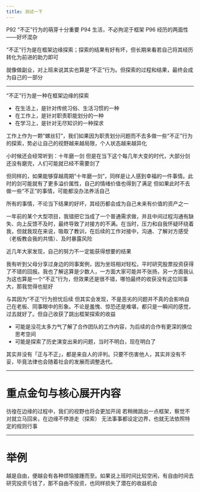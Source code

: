 ```yaml
---
title: 测试一下
---
```


P92 “不正”行为的萌芽十分重要
P94 生活，不必拘泥于框架
P96 经历的两面性——好坏混杂

“不正”行为是在框架边缘探索；探索的结果有好有坏，但长期来看若自己将其经历转化为前进的助力即可

就像做副业，对上班来说其实也算是“不正”行为。但探索的过程和结果，最终会成为自己的一部分

---

“不正”行为是一种在框架边缘的探索
- 在生活上，是针对传统习俗、生活习惯的一种
- 在工作上，是针对职责职能划分的一种
- 在学习上，是针对无尽知识的一种探求

工作上作为一颗“螺丝钉”，我们如果因为职责划分问题而不去多做一些“不正”行为的探索，势必让自己的视野越来越局限，个人状态越来越异化

小时候还会经常听到：十年磨一剑
但是在当下这个每几年大变的时代，大部分剑还没有磨完，人们可能就已经不需要剑了

但同样的，如果能够穿越周期“十年磨一剑”，同样是让人感到幸福的一件事情。此时的剑可能就有了更多溢价属性，自己的情绪价值也得到了满足
但如果此时不去做一些“不正”的事情，可能都没办法养活自己




所有的事情，不论当下结果的好坏，其经历都会成为自己未来有价值的资产之一

一年前的某个大型项目，我错把它当成了一个普通需求做，并且中间过程沟通有缺失、向上反馈不及时，最终导致了对接方的不满。在当时，压力和自我怀疑环绕着我，但就我现在来说，吸取了教训，在后续的工作对接中，沟通、了解对方感受（老板教会我的共情）、及时暴露风险

近几年大家发现，自己的努力不一定能获得想要的结果

我有听到父母分享过身边的同事案例，因为坐班相对轻松，平时研究股票投资获得了不错的回报。我也了解这算是少数人，一方面大家可能并不张扬，另一方面我认为这也算是一个“不正”行为，但效果还是很不错，哪怕最终的收获没有这位同事大，那我觉得也挺好


与其因为“不正”行为担忧后续
但其实会发现，不是恶劣的问题并不真的会影响自己在老板、同事眼中的形象。不论是羞愧、惊恐还是难堪，都只是一瞬间的感觉，过去就好了。但自己收获了跳出框架探索的收益

- 可能是没花太多力气了解了合作团队的工作内容，为后续的合作有更深的换位思考空间
- 可能是探索了历史演变出来的问题，当时不明白，现在明白了

其实并没有「正与不正」，都是来自人的评判。只要不伤害他人，其实并没有不妥，毕竟法律也会随着社会的发展而调整迭代。

---

# 重点金句与核心展开内容

彷徨在边缘的过程中，我们的视野也将会更加开阔
若稍微跳出一点框架，察觉不对就立马回来，在边缘不停游走（探索）
无法事事都设定边界，也就无法依照特定的规则行事



---

# 举例

越是自由，便越会有各种烦恼接踵而至。如果说上班时间比较空闲，有自由时间去研究投资亏钱了，那不自由不投资，也同样损失了潜在的收益机会